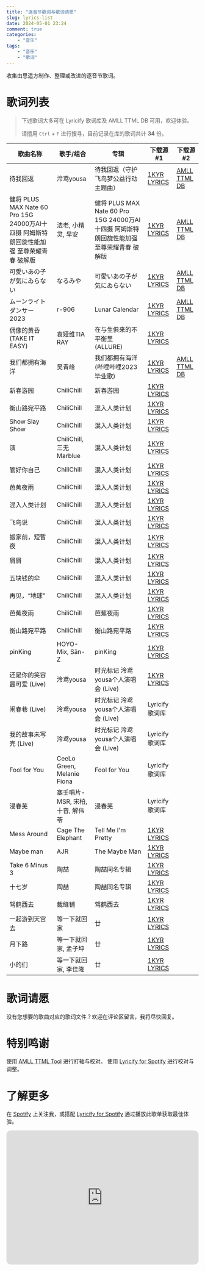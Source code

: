 ```yaml
---
title: "逐音节歌词与歌词请愿"
slug: lyrics-list
date: 2024-05-01 23:24
comment: true
categories:
    - "音乐"
tags:
    - "音乐"
    - "歌词"
---
```


收集由思遥方制作、整理或改进的逐音节歌词。

<!-- more -->

# 歌词列表

> 下述歌词大多可在 Lyricify 歌词库及 AMLL TTML DB 可用，欢迎体验。
>
> 请擅用 `Ctrl` + `F` 进行搜寻，目前记录在库的歌词共计 **34** 份。

| 歌曲名称                                                     | 歌手/组合                        | 专辑                                                         | 下载源 #1                            | 下载源 #2                                                    |
| ------------------------------------------------------------ | -------------------------------- | ------------------------------------------------------------ | ------------------------------------ | ------------------------------------------------------------ |
| 待我回返                                                     | 泠鸢yousa                        | 待我回返（守护飞鸟梦公益行动主题曲）                         | [1KYR LYRICS](https://t.me/l1kyr/19) | [AMLL TTML  DB](https://github.com/Steve-xmh/amll-ttml-db/blob/5c7033f89d6a7273b832e3cd6e28b7f29d8553a9/raw-lyrics/1714564440742-92374733-95eba7c9.ttml) |
| 健将 PLUS MAX Nate 60 Pro 15G 24000万AI十四摄  阿姆斯特朗回旋性能加强 至尊荣耀青春 破解版 | 法老, 小精灵, 早安               | 健将 PLUS MAX Nate 60 Pro 15G 24000万AI十四摄 阿姆斯特朗回旋性能加强 至尊荣耀青春 破解版 | [1KYR LYRICS](https://t.me/l1kyr/20) | [AMLL TTML  DB](https://github.com/Steve-xmh/amll-ttml-db/blob/d0c1ef50f6ba759aaefc1c2c0bbca9e9a54b3d98/raw-lyrics/1714653767698-92374733-883705b2.ttml) |
| 可愛いあの子が気にゐらない                                   | なるみや                         | 可愛いあの子が気にゐらない                                   | [1KYR LYRICS](https://t.me/l1kyr/26) | [AMLL TTML  DB](https://github.com/Steve-xmh/amll-ttml-db/blob/ac1d5fcad8365c104c1d7a0029ac8740f6956b83/raw-lyrics/1709989332840-92374733-9edddc05.ttml) |
| ムーンライトダンサー 2023                                    | r-906                            | Lunar Calendar                                               | [1KYR LYRICS](https://t.me/l1kyr/22) | [AMLL TTML  DB](https://github.com/Steve-xmh/amll-ttml-db/blob/4369a220a6d3fe4409304557a08685810a9f5992/raw-lyrics/1710589960892-92374733-ef9b78fb.ttml) |
| 偶像的黄昏 (TAKE IT EASY)                                    | 袁娅维TIA RAY                    | 在与生俱来的不平衡里 (ALLURE)                                | [1KYR LYRICS](https://t.me/l1kyr/21) |                                                              |
| 我们都拥有海洋                                               | 吴青峰                           | 我们都拥有海洋 (哔哩哔哩2023毕业歌)                          | [1KYR LYRICS](https://t.me/l1kyr/24) | [AMLL TTML  DB](https://github.com/Steve-xmh/amll-ttml-db/blob/22938ae7d19765bac9e88e3a24e59c90748d34a4/raw-lyrics/1715429151884-92374733-d21116d6.ttml) |
| 新春游园                                                     | ChiliChill                       | 新春游园                                                     | [1KYR LYRICS](https://t.me/l1kyr/28) |                                                              |
| 衡山路宛平路                                                 | ChiliChill                       | 混入人类计划                                                 | [1KYR LYRICS](https://t.me/l1kyr/29) |                                                              |
| Show Slay Show                                               | ChiliChill                       | 混入人类计划                                                 | [1KYR LYRICS](https://t.me/l1kyr/29) |                                                              |
| 演                                                           | ChiliChill, 三无Marblue          | 混入人类计划                                                 | [1KYR LYRICS](https://t.me/l1kyr/29) |                                                              |
| 管好你自己                                                   | ChiliChill                       | 混入人类计划                                                 | [1KYR LYRICS](https://t.me/l1kyr/29) |                                                              |
| 芭蕉夜雨                                                     | ChiliChill                       | 混入人类计划                                                 | [1KYR LYRICS](https://t.me/l1kyr/29) |                                                              |
| 混入人类计划                                                 | ChiliChill                       | 混入人类计划                                                 | [1KYR LYRICS](https://t.me/l1kyr/29) |                                                              |
| 飞鸟说                                                       | ChiliChill                       | 混入人类计划                                                 | [1KYR LYRICS](https://t.me/l1kyr/29) |                                                              |
| 搬家前，短暂夜                                               | ChiliChill                       | 混入人类计划                                                 | [1KYR LYRICS](https://t.me/l1kyr/29) |                                                              |
| 屑屑                                                         | ChiliChill                       | 混入人类计划                                                 | [1KYR LYRICS](https://t.me/l1kyr/29) |                                                              |
| 五块钱的伞                                                   | ChiliChill                       | 混入人类计划                                                 | [1KYR LYRICS](https://t.me/l1kyr/29) |                                                              |
| 再见，“地球”                                                 | ChiliChill                       | 混入人类计划                                                 | [1KYR LYRICS](https://t.me/l1kyr/29) |                                                              |
| 芭蕉夜雨                                                     | ChiliChill                       | 芭蕉夜雨                                                     | [1KYR LYRICS](https://t.me/l1kyr/29) |                                                              |
| 衡山路宛平路                                                 | ChiliChill                       | 衡山路宛平路                                                 | [1KYR LYRICS](https://t.me/l1kyr/29) |                                                              |
| pinKing                                                      | HOYO-Mix, Sān-Z                  | pinKing                                                      | [1KYR LYRICS](https://t.me/l1kyr/27) |                                                              |
| 还是你的笑容最可爱 (Live)                                    | 泠鸢yousa                        | 时光标记 泠鸢yousa个人演唱会 (Live)                          | [1KYR LYRICS](https://t.me/l1kyr/30) |                                                              |
| 闹春巷 (Live)                                                | 泠鸢yousa                        | 时光标记 泠鸢yousa个人演唱会 (Live)                          | Lyricify 歌词库                      |                                                              |
| 我的故事未写完 (Live)                                        | 泠鸢yousa                        | 时光标记 泠鸢yousa个人演唱会 (Live)                          | Lyricify 歌词库                      |                                                              |
| Fool for You                                                 | CeeLo Green, Melanie Fiona       | Fool for You                                                 | Lyricify 歌词库                      |                                                              |
| 浸春芜                                                       | 塞壬唱片-MSR, 宋柏, 十音, 解伟苓 | 浸春芜                                                       | Lyricify 歌词库                      |                                                              |
| Mess Around                                                  | Cage The Elephant                | Tell Me I'm Pretty                                           | [1KYR LYRICS](https://t.me/l1kyr/34) |                                                              |
| Maybe man                                                    | AJR                              | The Maybe Man                                                | [1KYR LYRICS](https://t.me/l1kyr/33) |                                                              |
| Take 6 Minus 3                                               | 陶喆                             | 陶喆同名专辑                                                 | [1KYR LYRICS](https://t.me/l1kyr/32) |                                                              |
| 十七岁                                                       | 陶喆                             | 陶喆同名专辑                                                 | [1KYR LYRICS](https://t.me/l1kyr/31) |                                                              |
| 驾鹤西去                                                     | 裁缝铺                           | 驾鹤西去                                                     | [1KYR LYRICS](https://t.me/l1kyr/35) |                                                              |
| 一起游到天宫去                                               | 等一下就回家                     | 廿                                                           | [1KYR LYRICS](https://t.me/l1kyr/38) |                                                              |
| 月下路                                                       | 等一下就回家, 孟子坤             | 廿                                                           | [1KYR LYRICS](https://t.me/l1kyr/38) |                                                              |
| 小的们                                                       | 等一下就回家, 李佳隆             | 廿                                                           | [1KYR LYRICS](https://t.me/l1kyr/38) |                                                              |

# 歌词请愿

没有您想要的歌曲对应的歌词文件？欢迎在评论区留言，我将尽快回复。

# 特别鸣谢

使用 [AMLL TTML Tool](https://steve-xmh.github.io/amll-ttml-tool/) 进行打轴与校对。
使用 [Lyricify for Spotify](https://github.com/WXRIW/Lyricify-App) 进行校对与调整。

# 了解更多

在 [Spotify](https://open.spotify.com/user/31n7vola2323vq4eoyrwc2quafj4?si=03fee8e3164149ea) 上关注我，或搭配 [Lyricify for Spotify](https://github.com/WXRIW/Lyricify-App) 通过播放此歌单获取最佳体验。

<iframe style="border-radius:12px" src="https://open.spotify.com/embed/playlist/5X3MEUcakiLWzvzJohldph?utm_source=generator" width="100%" height="352" frameBorder="0" allowfullscreen="" allow="autoplay; clipboard-write; encrypted-media; fullscreen; picture-in-picture" loading="lazy"></iframe>
